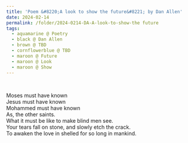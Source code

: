 ```yaml
---
title: 'Poem &#8220;A look to show the future&#8221; by Dan Allen'
date: 2024-02-14
permalink: /folder/2024-0214-DA-A-look-to-show-the future
tags:
  - aquamarine @ Poetry
  - black @ Dan Allen
  - brown @ TBD
  - cornflowerblue @ TBD
  - maroon @ Future
  - maroon @ Look
  - maroon @ Show
---
```


<br>

<p>
Moses must have known<br>
Jesus must have known<br>
Mohammed must have known<br>
As, the other saints.<br>
What it must be like to make blind men see.<br>
Your tears fall on stone, and slowly etch the crack.<br>
To awaken the love in shelled for so long in mankind.<br>
</p>